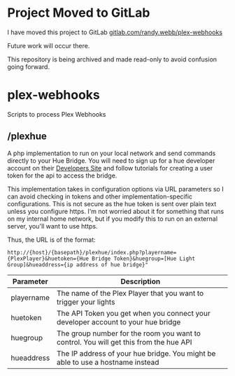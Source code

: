 # Project Moved to GitLab
I have moved this project to GitLab [gitlab.com/randy.webb/plex-webhooks](https://gitlab.com/randy.webb/plex-webhooks)

Future work will occur there.

This repository is being archived and made read-only to avoid confusion going forward.

# plex-webhooks
Scripts to process Plex Webhooks

## /plexhue
A php implementation to run on your local network and send commands directly to your Hue Bridge.
You will need to sign up for a hue developer account on their [Developers Site](https://www.developers.meethue.com) and follow tutorials for creating a user token for the api to access the bridge.

This implementation takes in configuration options via URL parameters so I can avoid checking in tokens and other implementation-specific configurations. This is not secure as the hue token is sent over plain text unless you configure https. I'm not worried about it for something that runs on my internal home network, but if you modify this to run on an external server, you'll want to use https.

Thus, the URL is of the format:
```
http://{host}/{basepath}/plexhue/index.php?playername={PlexPlayer}&huetoken={Hue Bridge Token}&huegroup=[Hue Light Group]&hueaddress={ip address of hue bridge}"
```
|Parameter |Description                                                                          |
|----------|-------------------------------------------------------------------------------------|
|playername|The name of the Plex Player that you want to trigger your lights                     |
|huetoken  |The API Token you get when you connect your developer account to your hue bridge     |
|huegroup  |The group number for the room you want to control. You will get this from the hue API|
|hueaddress|The IP address of your hue bridge. You might be able to use a hostname instead       |
